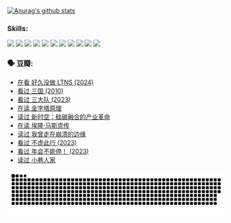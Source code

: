 
[![Anurag's github stats](https://github-readme-stats.vercel.app/api?username=w940853815)](https://github.com/anuraghazra/github-readme-stats)

### Skills:

<code><img height="32" src="https://cdn.jsdelivr.net/npm/simple-icons@v5/icons/python.svg"></code>
<code><img height="32" src="https://cdn.jsdelivr.net/npm/simple-icons@v5/icons/javascript.svg"></code>
<code><img height="32" src="https://cdn.jsdelivr.net/npm/simple-icons@v5/icons/django.svg"></code>
<code><img height="32" src="https://cdn.jsdelivr.net/npm/simple-icons@v5/icons/flask.svg"></code>
<code><img height="32" src="https://cdn.jsdelivr.net/npm/simple-icons@v5/icons/vuetify.svg"></code>
<code><img height="32" src="https://cdn.jsdelivr.net/npm/simple-icons@v5/icons/git.svg"></code>
<code><img height="32" src="https://cdn.jsdelivr.net/npm/simple-icons@v5/icons/docker.svg"></code>
<code><img height="32" src="https://cdn.jsdelivr.net/npm/simple-icons@v5/icons/postgresql.svg"></code>
<code><img height="32" src="https://cdn.jsdelivr.net/npm/simple-icons@v5/icons/elasticsearch.svg"></code>
<code><img height="32" src="https://cdn.jsdelivr.net/npm/simple-icons@v5/icons/macos.svg"></code>
<code><img height="32" src="https://cdn.jsdelivr.net/npm/simple-icons@v5/icons/linux.svg"></code>

### 🗣 豆瓣:

<!-- DOUBAN-ACTIVITIES:START -->
- [在看 好久没做 LTNS‎ (2024)](https://www.douban.com/people/136069238/status/4521969883/?_i=07984930)
- [看过 三国‎ (2010)](https://www.douban.com/people/136069238/status/4521634661/?_i=07984930)
- [看过 三大队‎ (2023)](https://www.douban.com/people/136069238/status/4510323325/?_i=07984930)
- [在读 金字塔原理](https://www.douban.com/people/136069238/status/4507497587/?_i=07984931)
- [读过 新时空：硅碳融合的产业革命](https://www.douban.com/people/136069238/status/4506659177/?_i=07984931)
- [在读 埃隆·马斯克传](https://www.douban.com/people/136069238/status/4500417190/?_i=07984931)
- [读过 我曾走在崩溃的边缘](https://www.douban.com/people/136069238/status/4500416754/?_i=07984931)
- [看过 不虚此行‎ (2023)](https://www.douban.com/people/136069238/status/4499973052/?_i=07984931)
- [看过 年会不能停！‎ (2023)](https://www.douban.com/people/136069238/status/4498582002/?_i=07984931)
- [读过 小巷人家](https://www.douban.com/people/136069238/status/4489290935/?_i=07984931)
<!-- DOUBAN-ACTIVITIES:END -->


![Snake animation](https://raw.githubusercontent.com/w940853815/w940853815/output/github-contribution-grid-snake.svg)

<!--
**w940853815/w940853815** is a ✨ _special_ ✨ repository because its `README.md` (this file) appears on your GitHub profile.

Here are some ideas to get you started:

- 🔭 I’m currently working on ...
- 🌱 I’m currently learning ...
- 👯 I’m looking to collaborate on ...
- 🤔 I’m looking for help with ...
- 💬 Ask me about ...
- 📫 How to reach me: ...
- 😄 Pronouns: ...
- ⚡ Fun fact: ...
-->
